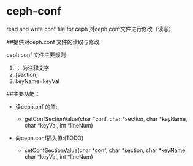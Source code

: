 ceph-conf
=========

read and write conf file for ceph
对ceph.conf文件进行修改（读写）

##提供对ceph.conf 文件的读取与修改.

ceph.conf 文件主要规则     
1. ； 为注释文字   
2. [section]  
3.  keyName=keyVal


##主要功能：

* 读ceph.onf 的值:
    *  getConfSectionValue(char *conf, char *section, char *keyName, char *keyVal, int *lineNum)

* 向ceph.conf插入值:(TODO)    
    *  setConfSectionValue(char *conf, char *section, char *keyName, char *keyVal, int *lineNum)




